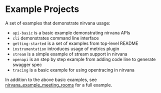 # Example Projects

A set of examples that demonstrate nirvana usage:

* `api-basic` is a basic example demonstrating nirvana APIs
* `cli` demonstrates command line interface
* `getting-started` is a set of examples from top-level README
* `instrumentation` introduces usage of metrics plugin
* `stream` is a simple example of stream support in nirvana
* `openapi` is an step by step example from adding code line to generate swagger spec
* `tracing` is a basic example for using opentracing in nirvana

In addition to the above basic examples, see [nirvana_example_meeting_rooms](https://github.com/caicloud/nirvana_example_meeting_rooms)
for a full example.
